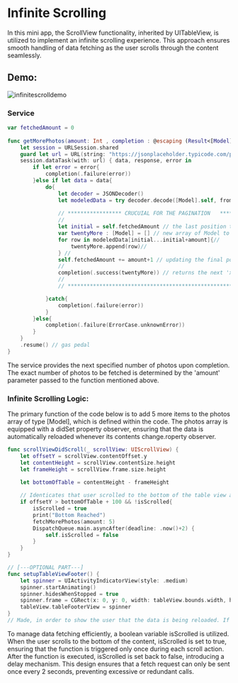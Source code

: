 # Infinite Scrolling
In this mini app, the ScrollView functionality, inherited by UITableView, is utilized to implement an infinite scrolling experience. This approach ensures smooth handling of data fetching as the user scrolls through the content seamlessly.

## Demo:
![infinitescrolldemo](https://github.com/user-attachments/assets/fdbf0b11-1aff-4904-9620-3808d3262a29)

### Service
```swift
var fetchedAmount = 0
    
func getMorePhotos(amount: Int , completion : @escaping (Result<[Model],Error>) -> () ){
    let session = URLSession.shared
    guard let url = URL(string: "https://jsonplaceholder.typicode.com/photos") else{completion(.failure(ErrorCase.urlError)) ; return}
    session.dataTask(with: url) { data, response, error in
        if let error = error{
            completion(.failure(error))
        }else if let data = data{
            do{
                let decoder = JSONDecoder()
                let modeledData = try decoder.decode([Model].self, from: data)
                
                // ***************** CRUCUIAL FOR THE PAGINATION   ****************************************
                //                                                                                        *
                let initial = self.fetchedAmount // the last position that we were currently on.          *
                var twentyMore : [Model] = [] // new array of Model to be inserted.                       *
                for row in modeledData[initial...initial+amount]{//                                       *
                    twentyMore.append(row)//                                                              *
                } //                                                                                      *
                self.fetchedAmount += amount+1 // updating the final position                             *
                //                                                                                        *
                completion(.success(twentyMore)) // returns the next 'x' amount of data on completion     *
                //                                                                                        *
                // ****************************************************************************************

            }catch{
                completion(.failure(error))
            }
        }else{
            completion(.failure(ErrorCase.unknownError))
        }
    }
    .resume() // gas pedal
}
```
The service provides the next specified number of photos upon completion. The exact number of photos to be fetched is determined by the 'amount' parameter passed to the function mentioned above.

### Infinite Scrolling Logic:

The primary function of the code below is to add 5 more items to the photos array of type [Model], which is defined within the code. The photos array is equipped with a didSet property observer, ensuring that the data is automatically reloaded whenever its contents change.roperty observer.

```swift
func scrollViewDidScroll(_ scrollView: UIScrollView) {
    let offsetY = scrollView.contentOffset.y
    let contentHeight = scrollView.contentSize.height
    let frameHeight = scrollView.frame.size.height
    
    let bottomOfTable = contentHeight - frameHeight

    // Identicates that user scrolled to the bottom of the table view and beyond.
    if offsetY > bottomOfTable + 100 && !isScrolled{
        isScrolled = true
        print("Bottom Reached")
        fetchMorePhotos(amount: 5)
        DispatchQueue.main.asyncAfter(deadline: .now()+2) {
            self.isScrolled = false
        }
    }
}

// [---OPTIONAL PART---]
func setupTableViewFooter() {
    let spinner = UIActivityIndicatorView(style: .medium)
    spinner.startAnimating()
    spinner.hidesWhenStopped = true
    spinner.frame = CGRect(x: 0, y: 0, width: tableView.bounds.width, height: 44)
    tableView.tableFooterView = spinner
}
// Made, in order to show the user that the data is being reloaded. If it takes too long to reload the data.
```

To manage data fetching efficiently, a boolean variable isScrolled is utilized. When the user scrolls to the bottom of the content, isScrolled is set to true, ensuring that the function is triggered only once during each scroll action. After the function is executed, isScrolled is set back to false, introducing a delay mechanism. This design ensures that a fetch request can only be sent once every 2 seconds, preventing excessive or redundant calls.
